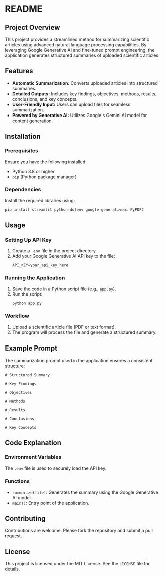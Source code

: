# README

## Project Overview

This project provides a streamlined method for summarizing scientific articles using advanced natural language processing capabilities. By leveraging Google Generative AI and fine-tuned prompt engineering, the application generates structured summaries of uploaded scientific articles.


## Features

- **Automatic Summarization:** Converts uploaded articles into structured summaries.
- **Detailed Outputs:** Includes key findings, objectives, methods, results, conclusions, and key concepts.
- **User-Friendly Input:** Users can upload files for seamless summarization.
- **Powered by Generative AI:** Utilizes Google's Gemini AI model for content generation.

## Installation

### Prerequisites
Ensure you have the following installed:
- Python 3.8 or higher
- `pip` (Python package manager)

### Dependencies
Install the required libraries using:
```bash
pip install streamlit python-dotenv google-generativeai PyPDF2
```



## Usage

### Setting Up API Key
1. Create a `.env` file in the project directory.
2. Add your Google Generative AI API key to the file:
   ```plaintext
   API_KEY=your_api_key_here
   ```

### Running the Application
1. Save the code in a Python script file (e.g., `app.py`).
2. Run the script:
   ```bash
   python app.py
   ```

### Workflow
1. Upload a scientific article file (PDF or text format).
2. The program will process the file and generate a structured summary.


## Example Prompt

The summarization prompt used in the application ensures a consistent structure:
```
# Structured Summary

# Key Findings

# Objectives

# Methods

# Results

# Conclusions

# Key Concepts
```


## Code Explanation

### Environment Variables
The `.env` file is used to securely load the API key.

### Functions
- `summarize(file)`: Generates the summary using the Google Generative AI model.
- `main()`: Entry point of the application.



## Contributing
Contributions are welcome. Please fork the repository and submit a pull request.



## License
This project is licensed under the MIT License. See the `LICENSE` file for details.

